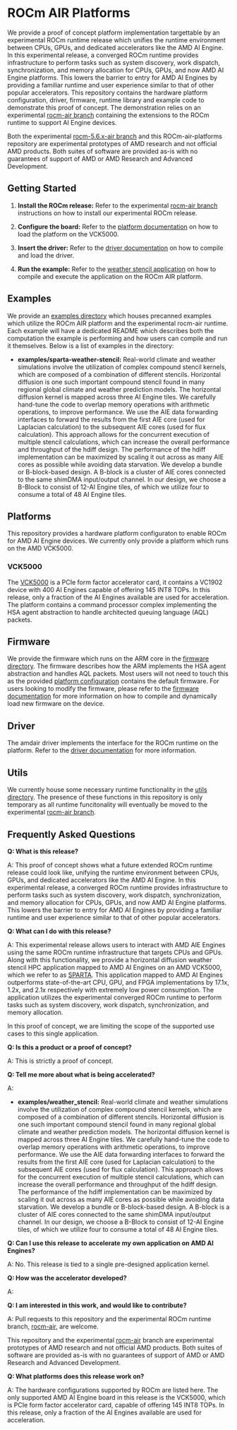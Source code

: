 # ROCm AIR Platforms

We provide a proof of concept platform implementation targettable by an experimental ROCm runtime release which unifies the runtime environment between CPUs, GPUs, and dedicated accelerators like the AMD AI Engine. In this experimental release, a converged ROCm runtime provides infrastructure to perform tasks such as system discovery, work dispatch, synchronization, and memory allocation for CPUs, GPUs, and now AMD AI Engine platforms. This lowers the barrier to entry for AMD AI Engines by providing a familiar runtime and user experience similar to that of other popular accelerators. This repository contains the hardware platform configuration, driver, firmware, runtime library and example code to demonstrate this proof of concept. The demonstration relies on an experimental [rocm-air branch](https://github.com/RadeonOpenCompute/ROCR-Runtime/tree/experimental/rocm-5.6.x-air) containing the extensions to the ROCm runtime to support AI Engine devices. 

Both the experimental [rocm-5.6.x-air branch](https://github.com/RadeonOpenCompute/ROCR-Runtime/tree/experimental/rocm-5.6.x-air) and this ROCm-air-platforms repository are experimental prototypes of AMD research and not official AMD products. Both suites of software are provided as-is with no guarantees of support of AMD or AMD Research and Advanced Development.

## Getting Started

1. **Install the ROCm release:** Refer to the experimental [rocm-air branch](https://github.com/RadeonOpenCompute/ROCR-Runtime/tree/experimental/rocm-5.6.x-air) instructions on how to install our experimental ROCm release.
   
2. **Configure the board:** Refer to the [platform documentation](platform/vck5000) on how to load the platform on the VCK5000.
   
3. **Insert the driver:** Refer to the [driver documentation](driver) on how to compile and load the driver.
   
4. **Run the example:** Refer to the [weather stencil application](examples/weather_stencil_air) on how to compile and execute the application on the ROCm AIR platform.

## Examples

We provide an [examples directory](examples) which houses precanned examples which utilize the ROCm AIR platform and the experimental rocm-air runtime. Each example will have a dedicated README which describes both the computation the example is performing and how users can compile and run it themselves. Below is a list of examples in the directory: 

* **examples/sparta-weather-stencil:** Real-world climate and weather simulations involve the utilization of complex compound stencil kernels, which are composed of a combination of different stencils. Horizontal diffusion is one such important compound stencil found in many regional global climate and weather prediction models. The horizontal diffusion kernel is mapped across three AI Engine tiles. We carefully hand-tune the code to overlap memory operations with arithmetic operations, to improve performance. We use the AIE data forwarding interfaces to forward the results from the first AIE core (used for Laplacian calculation) to the subsequent AIE cores (used for flux calculation). This approach allows for the concurrent execution of multiple stencil calculations, which can increase the overall performance and throughput of the hdiff design.  The performance of the hdiff implementation can be maximized by scaling it out across as many AIE cores as possible while avoiding data starvation. We develop a bundle or B-block-based design. A B-block is a cluster of AIE cores connected to the same shimDMA input/output channel. In our design, we choose a B-Block to consist of 12-AI Engine tiles, of which we utilize four to consume a total of 48 AI Engine tiles. 

## Platforms

This repository provides a hardware platform configuraton to enable ROCm for AMD AI Engine devices. We currently only provide a platform which runs on the AMD VCK5000.  

### VCK5000 

The [VCK5000](https://www.xilinx.com/products/boards-and-kits/vck5000.html) is a PCIe form factor accelerator card, it contains a VC1902 device with 400 AI Engines capable of offering 145 INT8 TOPs.  In this release, only a fraction of the AI Engines available are used for acceleration. The platform contains a command processor complex implementing the HSA agent abstraction to handle architected queuing language (AQL) packets. 

## Firmware

We provide the firmware which runs on the ARM core in the [firmware directory](firmware). The firmware describes how the ARM implements the HSA agent abstraction and handles AQL packets. Most users will not need to touch this as the provided [platform configuration](platforms/vck5000) contains the default firmware. For users looking to modify the firmware, please refer to the [firmware documentation](firmware) for more information on how to compile and dynamically load new firmware on the device. 

## Driver 

The amdair driver implements the interface for the ROCm runtime on the platform. Refer to the [driver documentation](driver) for more information.

## Utils

We currently house some necessary runtime functionality in the [utils directory](utils). The presence of these functions in this repository is only temporary as all runtime funcitonality will eventually be moved to the experimental [rocm-air branch](https://github.com/RadeonOpenCompute/ROCR-Runtime/tree/experimental/rocm-5.6.x-air).

## Frequently Asked Questions

**Q: What is this release?**

A: This proof of concept shows what a future extended ROCm runtime release could look like, unifying the runtime environment between CPUs, GPUs, and dedicated accelerators like the AMD AI Engine. In this experimental release, a converged ROCm runtime provides infrastructure to perform tasks such as system discovery, work dispatch, synchronization, and memory allocation for CPUs, GPUs, and now AMD AI Engine platforms. This lowers the barrier to entry for AMD AI Engines by providing a familiar runtime and user experience similar to that of other popular accelerators.

**Q: What can I do with this release?**

A: This experimental release allows users to interact with AMD AIE Engines using the same ROCm runtime infrastructure that targets CPUs and GPUs. Along with this functionality, we provide a horizontal diffusion weather stencil HPC application mapped to AMD AI Engines on an AMD VCK5000, which we refer to as [SPARTA](https://arxiv.org/pdf/2303.03509.pdf). This application mapped to AMD AI Engines outperforms state-of-the-art CPU, GPU, and FPGA implementations by 17.1x, 1.2x, and 2.1x respectively with extremely low power consumption. The application utilizes the experimental converged ROCm runtime to perform tasks such as system discovery, work dispatch, synchronization, and memory allocation.

In this proof of concept, we are limiting the scope of the supported use cases to this single application.

**Q: Is this a product or a proof of concept?**

A: This is strictly a proof of concept.

**Q: Tell me more about what is being accelerated?**

A: 

* **examples/weather_stencil:** Real-world climate and weather simulations involve the utilization of complex compound stencil kernels, which are composed of a combination of different stencils. Horizontal diffusion is one such important compound stencil found in many regional global climate and weather prediction models. The horizontal diffusion kernel is mapped across three AI Engine tiles. We carefully hand-tune the code to overlap memory operations with arithmetic operations, to improve performance. We use the AIE data forwarding interfaces to forward the results from the first AIE core (used for Laplacian calculation) to the subsequent AIE cores (used for flux calculation). This approach allows for the concurrent execution of multiple stencil calculations, which can increase the overall performance and throughput of the hdiff design.  The performance of the hdiff implementation can be maximized by scaling it out across as many AIE cores as possible while avoiding data starvation. We develop a bundle or B-block-based design. A B-block is a cluster of AIE cores connected to the same shimDMA input/output channel. In our design, we choose a B-Block to consist of 12-AI Engine tiles, of which we utilize four to consume a total of 48 AI Engine tiles. 

**Q: Can I use this release to accelerate my own application on AMD AI Engines?**

A: No.  This release is tied to a single pre-designed application kernel.

**Q: How was the accelerator developed?**

A: <Talk about the MLIR>

**Q: I am interested in this work, and would like to contribute?**

A: Pull requests to this repository and the experimental ROCm runtime branch, [rocm-air](https://github.com/RadeonOpenCompute/ROCR-Runtime/tree/experimental/rocm-5.6.x-air), are welcome.

This repository and the experimental [rocm-air](https://github.com/RadeonOpenCompute/ROCR-Runtime/tree/experimental/rocm-5.6.x-air) branch are experimental prototypes of AMD research and not official AMD products. Both suites of software are provided as-is with no guarantees of support of AMD or AMD Research and Advanced Development.

**Q: What platforms does this release work on?**

A: The hardware configurations supported by ROCm are listed here.  The only supported AMD AI Engine board in this release is the VCK5000, which is PCIe form factor accelerator card, capable of offering 145 INT8 TOPs.  In this release, only a fraction of the AI Engines available are used for acceleration.
